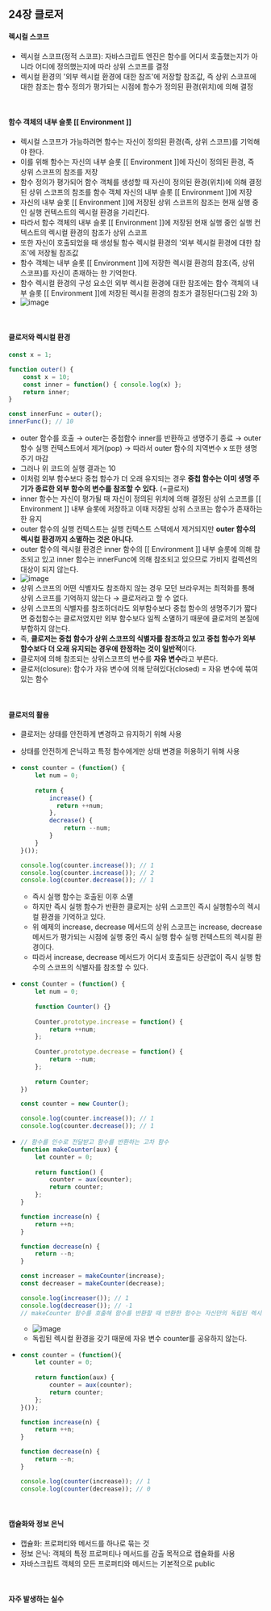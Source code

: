 ## 24장 클로저

#### 렉시컬 스코프

- 렉시컬 스코프(정적 스코프): 자바스크립트 엔진은 함수를 어디서 호출했는지가 아니라 어디에 정의했는지에 따라 상위 스코프를 결정
- 렉시컬 환경의 '외부 렉시컬 환경에 대한 참조'에 저장할 참조값, 즉 상위 스코프에 대한 참조는 함수 정의가 평가되는 시점에 함수가 정의된 환경(위치)에 의해 결정

<br>

#### 함수 객체의 내부 슬롯 [[ Environment ]]

- 렉시컬 스코프가 가능하려면 함수는 자신이 정의된 환경(즉, 상위 스코프)를 기억해야 한다.
- 이를 위해 함수는 자신의 내부 슬롯 [[ Environment ]]에 자신이 정의된 환경, 즉 상위 스코프의 참조를 저장
- 함수 정의가 평가되어 함수 객체를 생성할 때 자신이 정의된 환경(위치)에 의해 결정된 상위 스코프의 참조를 함수 객체 자신의 내부 슬롯 [[ Environment ]]에 저장
- 자신의 내부 슬롯 [[ Environment ]]에 저장된 상위 스코프의 참조는 현재 실행 중인 실행 컨텍스트의 렉시컬 환경을 가리킨다.
- 따라서 함수 객체의 내부 슬롯 [[ Environment ]]에 저장된 현재 실행 중인 실행 컨텍스트의 렉시컬 환경의 참조가 상위 스코프
- 또한 자신이 호출되었을 때 생성될 함수 렉시컬 환경의 '외부 렉시컬 환경에 대한 참조'에 저장될 참조값
- 함수 객체는 내부 슬롯 [[ Environment ]]에 저장한 렉시컬 환경의 참조(즉, 상위 스코프)를 자신이 존재하는 한 기억한다.
- 함수 렉시컬 환경의 구성 요소인 외부 렉시컬 환경에 대한 참조에는 함수 객체의 내부 슬롯 [[ Environment ]]에 저장된 렉시컬 환경의 참조가 결정된다(그림 2와 3)
- ![image](https://user-images.githubusercontent.com/77482972/175233429-3b246dc1-329a-4898-80bb-38eb0905ac11.png)



<br>

#### 클로저와 렉시컬 환경

```javascript
const x = 1;

function outer() {
    const x = 10;
    const inner = function() { console.log(x) };
    return inner;
}

const innerFunc = outer();
innerFunc(); // 10
```

- outer 함수를 호출 → outer는 중첩함수 inner를 반환하고 생명주기 종료 → outer 함수 실행 컨텍스트에서 제거(pop) → 따라서 outer 함수의 지역변수 x 또한 생명주기 마감
- 그러나 위 코드의 실행 결과는 10
- 이처럼 외부 함수보다 중첩 함수가 더 오래 유지되는 경우 **중첩 함수는 이미 생명 주기가 종료한 외부 함수의 변수를 참조할 수 있다.** (=클로저)
- inner 함수는 자신이 평가될 때 자신이 정의된 위치에 의해 결정된 상위 스코프를 [[ Environment ]] 내부 슬롯에 저장하고 이때 저장된 상위 스코프는 함수가 존재하는 한 유지
- outer 함수의 실행 컨텍스트는 실행 컨텍스트 스택에서 제거되지만 **outer 함수의 렉시컬 환경까지 소멸하는 것은 아니다.**
- outer 함수의 렉시컬 환경은 inner 함수의 [[ Environment ]] 내부 슬롯에 의해 참조되고 있고 inner 함수는 innerFunc에 의해 참조되고 있으므로 가비지 컬렉션의 대상이 되지 않는다.
- ![image](https://user-images.githubusercontent.com/77482972/175239227-86633f60-418e-4966-939e-c2357e2b38f7.png)
- 상위 스코프의 어떤 식별자도 참조하지 않는 경우 모던 브라우저는 최적화를 통해 상위 스코프를 기억하지 않는다 → 클로저라고 할 수 없다.
- 상위 스코프의 식별자를 참조하더라도 외부함수보다 중첩 함수의 생명주기가 짧다면 중첩함수는 클로저였지만 외부 함수보다 일찍 소멸하기 때문에 클로저의 본질에 부합하지 않는다.
- 즉, **클로저는 중첩 함수가 상위 스코프의 식별자를 참조하고 있고 중첩 함수가 외부 함수보다 더 오래 유지되는 경우에 한정하는 것이 일반적**이다.
- 클로저에 의해 참조되는 상위스코프의 변수를 **자유 변수**라고 부른다.
- 클로저(closure): 함수가 자유 변수에 의해 닫혀있다(closed) = 자유 변수에 묶여 있는 함수

<br>

#### 클로저의 활용

- 클로저는 상태를 안전하게 변경하고 유지하기 위해 사용

- 상태를 안전하게 은닉하고 특정 함수에게만 상태 변경을 허용하기 위해 사용

- ```javascript
  const counter = (function() {
      let num = 0;
      
      return {
          increase() {
          	return ++num;
          },
          decrease() {
              return --num;
          }
      }
  }());
  
  console.log(counter.increase()); // 1
  console.log(counter.increase()); // 2
  console.log(counter.decrease()); // 1
  ```

  - 즉시 실행 함수는 호출된 이후 소멸
  - 하지만 즉시 실행 함수가 반환한 클로저는 상위 스코프인 즉시 실행함수의 렉시컬 환경을 기억하고 있다.
  - 위 예제의 increase, decrease 메서드의 상위 스코프는 increase, decrease 메서드가 평가되는 시점에 실행 중인 즉시 실행 함수 실행 컨텍스트의 렉시컬 환경이다.
  - 따라서 increase, decrease 메서드가 어디서 호출되든 상관없이 즉시 실행 함수의 스코프의 식별자를 참조할 수 있다.

- ```javascript
  const Counter = (function() {
      let num = 0;
      
      function Counter() {}
      
      Counter.prototype.increase = function() {
          return ++num;
      };
      
      Counter.prototype.decrease = function() {
          return --num;
      };
      
      return Counter;
  })
  
  const counter = new Counter();
  
  console.log(counter.increase()); // 1
  console.log(counter.decrease()); // 1
  ```

- ```javascript
  // 함수를 인수로 전달받고 함수를 반환하는 고차 함수
  function makeCounter(aux) {
      let counter = 0;
      
      return function() {
          counter = aux(counter);
          return counter;
      };
  }
  
  function increase(n) {
      return ++n;
  }
  
  function decrease(n) {
      return --n;
  }
  
  const increaser = makeCounter(increase);
  const decreaser = makeCounter(decrease);
  
  console.log(increaser()); // 1
  console.log(decreaser()); // -1
  // makeCounter 함수를 호출해 함수를 반환할 때 반환한 함수는 자신만의 독립된 렉시컬 환경을 갖는다.
  ```

  - ![image](https://user-images.githubusercontent.com/77482972/175249266-1e9b3366-47b6-4952-8e5b-6926d954c3ab.png)
  - 독립된 렉시컬 환경을 갖기 때문에 자유 변수 counter를 공유하지 않는다.

- ```javascript
  const counter = (function(){
      let counter = 0;
      
      return function(aux) {
          counter = aux(counter);
          return counter;
      };
  }());
  
  function increase(n) {
      return ++n;
  }
  
  function decrease(n) {
      return --n;
  }
  
  console.log(counter(increase)); // 1
  console.log(counter(decrease)); // 0
  ```

<br>

#### 캡슐화와 정보 은닉

- 캡슐화: 프로퍼티와 메서드를 하나로 묶는 것
- 정보 은닉: 객체의 특정 프로퍼티나 메서드를 감출 목적으로 캡슐화를 사용
- 자바스크립트 객체의 모든 프로퍼티와 메서드는 기본적으로 public

<br>

#### 자주 발생하는 실수

